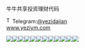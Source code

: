 牛牛共享投资理财代码<p dir="auto"><a target="_blank" rel="noopener noreferrer nofollow" href="https://camo.githubusercontent.com/d614d90677fbc2e34c7c62ebc68c82379d87a57c4beaf05af65fec7ba6b72e36/68747470733a2f2f63646e2d69636f6e732d706e672e666c617469636f6e2e636f6d2f3531322f323131312f323131313634362e706e67"><img src="https://camo.githubusercontent.com/d614d90677fbc2e34c7c62ebc68c82379d87a57c4beaf05af65fec7ba6b72e36/68747470733a2f2f63646e2d69636f6e732d706e672e666c617469636f6e2e636f6d2f3531322f323131312f323131313634362e706e67" alt="Telegram Icon" style="width: 16px; max-width: 100%;" data-canonical-src="https://cdn-icons-png.flaticon.com/512/2111/2111646.png"></a>Telegram:<a href="https://t.me/yezidajian" rel="nofollow">@yezidajian</a><br><a href="https://www.yeziym.com/">www.yeziym.com</a></p><img src="https://github.com/yeziym/niuniugongxiangtouzi_6B/blob/main/8fuIx.png"><img src="https://github.com/yeziym/niuniugongxiangtouzi_6B/blob/main/yZ8Ki.png"><img src="https://github.com/yeziym/niuniugongxiangtouzi_6B/blob/main/6wyyX.png"><img src="https://github.com/yeziym/niuniugongxiangtouzi_6B/blob/main/5jGAp.png"><img src="https://github.com/yeziym/niuniugongxiangtouzi_6B/blob/main/UCbn8.png"><img src="https://github.com/yeziym/niuniugongxiangtouzi_6B/blob/main/8UJBo.png"><img src="https://github.com/yeziym/niuniugongxiangtouzi_6B/blob/main/zKgwQ.png"><img src="https://github.com/yeziym/niuniugongxiangtouzi_6B/blob/main/LO4EG.png"><img src="https://github.com/yeziym/niuniugongxiangtouzi_6B/blob/main/GfqO1.png"><img src="https://github.com/yeziym/niuniugongxiangtouzi_6B/blob/main/ZuBzR.png"><img src="https://github.com/yeziym/niuniugongxiangtouzi_6B/blob/main/tiEyJ.png"><img src="https://github.com/yeziym/niuniugongxiangtouzi_6B/blob/main/BKb3k.png">